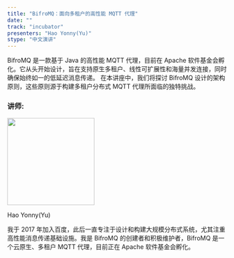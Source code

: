 ```yaml
---
title: "BifroMQ：面向多租户的高性能 MQTT 代理"
date: ""
track: "incubator"
presenters: "Hao Yonny(Yu)"
stype: "中文演讲"
---
```


BifroMQ 是一款基于 Java 的高性能 MQTT 代理，目前在 Apache 软件基金会孵化。它从头开始设计，旨在支持原生多租户、线性可扩展性和海量并发连接，同时确保始终如一的低延迟消息传递。
在本讲座中，我们将探讨 BifroMQ 设计的架构原则，这些原则源于构建多租户分布式 MQTT 代理所面临的独特挑战。

### 讲师:

<img src="https://sessionize.com/image/0094-400o400o1-RDjUe8M4DMe6r3yxEKKAk7.jpg" width="200" /><br/>

Hao Yonny(Yu)

我于 2017 年加入百度，此后一直专注于设计和构建大规模分布式系统，尤其注重高性能消息传递基础设施。我是 BifroMQ 的创建者和积极维护者，BifroMQ 是一个云原生、多租户 MQTT 代理，目前正在 Apache 软件基金会孵化。